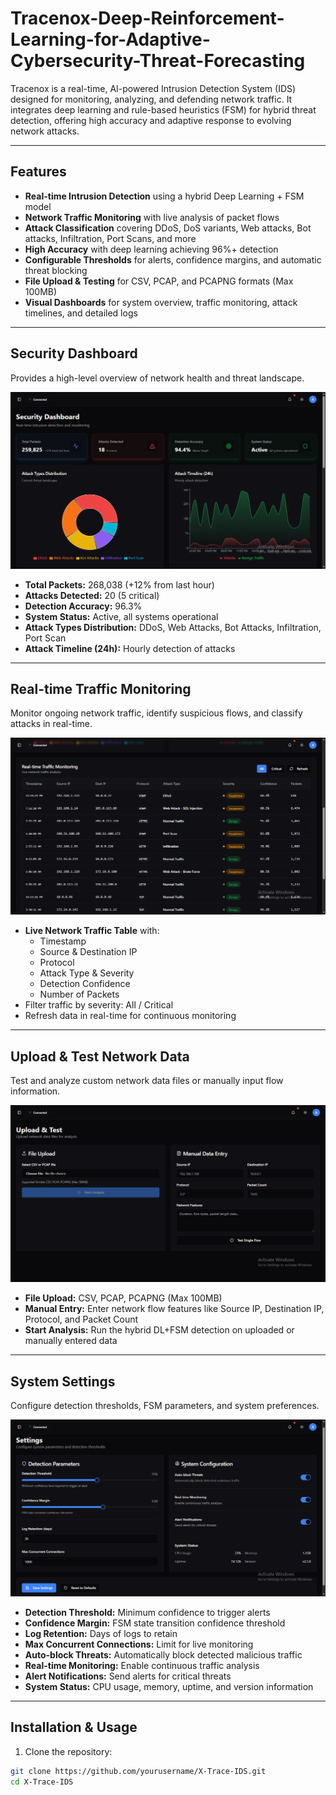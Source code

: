 # Tracenox-Deep-Reinforcement-Learning-for-Adaptive-Cybersecurity-Threat-Forecasting

Tracenox is a real-time, AI-powered Intrusion Detection System (IDS) designed for monitoring, analyzing, and defending network traffic. It integrates deep learning and rule-based heuristics (FSM) for hybrid threat detection, offering high accuracy and adaptive response to evolving network attacks.

---

## Features

- **Real-time Intrusion Detection** using a hybrid Deep Learning + FSM model
- **Network Traffic Monitoring** with live analysis of packet flows
- **Attack Classification** covering DDoS, DoS variants, Web attacks, Bot attacks, Infiltration, Port Scans, and more
- **High Accuracy** with deep learning achieving 96%+ detection
- **Configurable Thresholds** for alerts, confidence margins, and automatic threat blocking
- **File Upload & Testing** for CSV, PCAP, and PCAPNG formats (Max 100MB)
- **Visual Dashboards** for system overview, traffic monitoring, attack timelines, and detailed logs

---

## Security Dashboard

Provides a high-level overview of network health and threat landscape.

![Security Dashboard](images/Screenshot%20(605).png)

- **Total Packets:** 268,038 (+12% from last hour)  
- **Attacks Detected:** 20 (5 critical)  
- **Detection Accuracy:** 96.3%  
- **System Status:** Active, all systems operational  
- **Attack Types Distribution:** DDoS, Web Attacks, Bot Attacks, Infiltration, Port Scan  
- **Attack Timeline (24h):** Hourly detection of attacks  

---

## Real-time Traffic Monitoring

Monitor ongoing network traffic, identify suspicious flows, and classify attacks in real-time.

![Real-time Traffic Monitoring](images/Screenshot%20(606).png)

- **Live Network Traffic Table** with:
  - Timestamp
  - Source & Destination IP
  - Protocol
  - Attack Type & Severity
  - Detection Confidence
  - Number of Packets
- Filter traffic by severity: All / Critical  
- Refresh data in real-time for continuous monitoring  

---

## Upload & Test Network Data

Test and analyze custom network data files or manually input flow information.

![Upload & Test](images/Screenshot%20(607).png)

- **File Upload:** CSV, PCAP, PCAPNG (Max 100MB)  
- **Manual Entry:** Enter network flow features like Source IP, Destination IP, Protocol, and Packet Count  
- **Start Analysis:** Run the hybrid DL+FSM detection on uploaded or manually entered data  

---

## System Settings

Configure detection thresholds, FSM parameters, and system preferences.

![Settings](images/Screenshot%20(609).png)

- **Detection Threshold:** Minimum confidence to trigger alerts  
- **Confidence Margin:** FSM state transition confidence threshold  
- **Log Retention:** Days of logs to retain  
- **Max Concurrent Connections:** Limit for live monitoring  
- **Auto-block Threats:** Automatically block detected malicious traffic  
- **Real-time Monitoring:** Enable continuous traffic analysis  
- **Alert Notifications:** Send alerts for critical threats  
- **System Status:** CPU usage, memory, uptime, and version information  

---

## Installation & Usage

1. Clone the repository:
```bash
git clone https://github.com/yourusername/X-Trace-IDS.git
cd X-Trace-IDS
